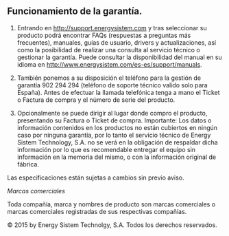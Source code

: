 ## Funcionamiento de la garantía.

1. Entrando en http://support.energysistem.com y tras seleccionar su producto podrá encontrar FAQs (respuestas a preguntas más frecuentes), manuales, guías de usuario, drivers y actualizaciones, así como la posibilidad de realizar una consulta al servicio técnico o gestionar la garantía. Puede consultar la disponibilidad del manual en su idioma en http://www.energysistem.com/es-es/support/manuals.

2. También ponemos a su disposición el teléfono para la gestión de garantía 902 294 294 (teléfono de soporte técnico valido solo para España). Antes de efectuar la llamada telefónica tenga a mano el Ticket o Factura de compra y el número de serie del producto.

3. Opcionalmente se puede dirigir al lugar donde compro el producto, presentando su Factura o Ticket de compra.
Importante: Los datos o información contenidos en los productos no están cubiertos en ningún caso por ninguna garantía, por lo tanto el servicio técnico de Energy Sistem Technology, S.A. no se verá en la obligación de respaldar dicha información por lo que es recomendable entregar el equipo sin información en la memoria
del mismo, o con la información original de fábrica.

Las especificaciones están sujetas a cambios sin previo aviso.

*Marcas comerciales*

Toda compañía, marca y nombres de producto son marcas comerciales o marcas comerciales registradas de sus respectivas compañías.

© 2015 by Energy Sistem Technolgy, S.A. Todos los derechos reservados.
